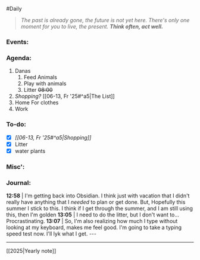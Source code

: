 #Daily
>*The past is already gone, the future is not yet here. There's only one moment for you to live, the present.*
>***Think often, act well.***
### Events:

### Agenda:
1. Danas
	1. Feed Animals
	2. Play with animals
	3. Litter ~~08:00~~
2. *Shopping?*  [[06-13, Fr '25#^a5|The List]]
3. Home
	For clothes
4. Work
### To-do:
- [x] *[[06-13, Fr '25#^a5|Shopping]]*
- [x] Litter
- [x] water plants 
### Misc':

### Journal:
**12:58** | I'm getting back into Obsidian. I think just with vacation that I didn't really have anything that I *needed* to plan or get done. But, Hopefully this summer I stick to this. I think if I get through the summer, and I am still using this, then I'm golden
**13:05** | I need to do the litter, but I don't want to... Procrastinating.
**13:07** | So, I'm also realizing how much I type without looking at my keyboard, makes me feel good. I'm going to take a typing speed test now. I'll lyk what I get. --- 

---
[[2025|Yearly note]]